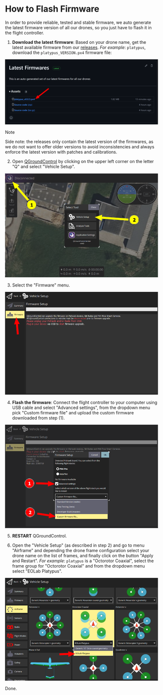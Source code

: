 # How to Flash Firmware

In order to provide reliable, tested and stable firmware, we auto generate the latest firmware version of all our drones, so you just have to flash it in the flight controller. 

1. **Download the latest firmware**: Based on your drone name, get the latest available firmware from our [releases](https://github.com/EOLab-HSRW/drones-fw/releases). *For example*: `platypus`, download the `platypus_VERSION.px4` firmware file:

![releases](/assets/releases.png)

> [!NOTE]
> Side note: the releases only contain the latest version of the firmwares, as we do not want to offer older versions to avoid inconsistencies and always enforce the latest version with patches and calibrations.

2. Open [QGroundControl](https://qgroundcontrol.com/) by clicking on the upper left corner on the letter "Q" and select "Vehicle Setup".

![QGroundControl Home](/assets/qgroundcontrol-home.png)

3. Select the "Firmware" menu.

![Firmware Menu](/assets/qgroundcontrol-firmware-menu.png)

4. **Flash the firmware**: Connect the flight controller to your computer using USB cable and select "Advanced settings", from the dropdown menu pick "Custom firmware file" and upload the custom firmware downloaded from step (1).

![Flash Custom Firmware](/assets/qgroundcontrol-firmware.png)

5. **RESTART** QGroundControl.

6. Open the "Vehicle Setup" (as described in step 2) and go to menu "Airframe" and depending the drone frame configuration select your drone name on the list of frames, and finally click on the button "Apply and Restart". *For example*: `platypus` is a "Octorotor Coaxial", select the frame group for "Octorotor Coaxial" and from the dropdown menu select "EOLab Platypus".

![Select airframe](/assets/qgroundcontrol-select-airframe.png)

Done.
